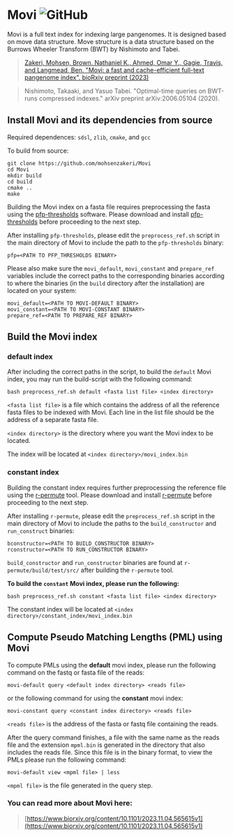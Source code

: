 # Movi ![GitHub](https://img.shields.io/github/license/mohsenzakeri/movi?color=green)

Movi is a full text index for indexing large pangenomes. It is designed based on move data structure. Move structure is a data structure based on the Burrows Wheeler Transform (BWT) by Nishimoto and Tabei.

>[Zakeri, Mohsen, Brown, Nathaniel K., Ahmed, Omar Y., Gagie, Travis, and Langmead, Ben. "Movi: a fast and cache-efficient full-text pangenome index". bioRxiv preprint (2023)](https://www.biorxiv.org/content/10.1101/2023.11.04.565615v1)

>Nishimoto, Takaaki, and Yasuo Tabei. "Optimal-time queries on BWT-runs compressed indexes." arXiv preprint arXiv:2006.05104 (2020).

## Install Movi and its dependencies from source


Required dependences: `sdsl`, `zlib`, `cmake`, and `gcc`

To build from source:
```
git clone https://github.com/mohsenzakeri/Movi
cd Movi
mkdir build
cd build
cmake ..
make
```

Building the Movi index on a fasta file requires preprocessing the fasta using the [pfp-thresholds](https://github.com/maxrossi91/pfp-thresholds) software. 
Please download and install [pfp-thresholds](https://github.com/maxrossi91/pfp-thresholds) before proceeding to the next step.

After installing `pfp-thresholds`, please edit the `preprocess_ref.sh` script in the main directory of Movi to include the path to the `pfp-thresholds` binary:
```
pfp=<PATH TO PFP_THRESHOLDS BINARY>
```

Please also make sure the `movi_default`, `movi_constant` and `prepare_ref` variables include the correct paths to the corresponding binaries according to where the binaries (in the `build` directory after the installation) are located on your system:
```
movi_default=<PATH TO MOVI-DEFAULT BINARY>
movi_constant=<PATH TO MOVI-CONSTANT BINARY>
prepare_ref=<PATH TO PREPARE_REF BINARY>
```

## Build the Movi index

### default index
After including the correct paths in the script, to build the `default` Movi index, you may run the build-script with the following command:
```
bash preprocess_ref.sh default <fasta list file> <index directory>
```
`<fasta list file>` is a file which contains the address of all the reference fasta files to be indexed with Movi. Each line in the list file should be the address of a separate fasta file.

`<index directory>` is the directory where you want the Movi index to be located.

The index will be located at `<index directory>/movi_index.bin`

### constant index
Building the constant index requires further preprocessing the reference file using the [r-permute](https://github.com/drnatebrown/r-permute) tool. 
Please download and install [r-permute](https://github.com/drnatebrown/r-permute) before proceeding to the next step.

After installing `r-permute`, please edit the `preprocess_ref.sh` script in the main directory of Movi to include the paths to the `build_constructor` and `run_construct` binaries:
```
bconstructor=<PATH TO BUILD_CONSTRUCTOR BINARY>
rconstructor=<PATH TO RUN_CONSTRUCTOR BINARY>
```
`build_constructor` and `run_constructor` binaries are found at `r-permute/build/test/src/` after building the `r-permute` tool.

**To build the `constant` Movi index, please run the following:**
```
bash preprocess_ref.sh constant <fasta list file> <index directory>
```
The constant index will be located at `<index directory>/constant_index/movi_index.bin`

## Compute Pseudo Matching Lengths (PML) using Movi

To compute PMLs using the **default** movi index, please run the following command on the fastq or fasta file of the reads:
```
movi-default query <default index directory> <reads file>
```
or the following command for using the **constant** movi index:
```
movi-constant query <constant index directory> <reads file>
```

`<reads file>` is the address of the fasta or fastq file containing the reads.

After the query command finishes, a file with the same name as the reads file and the extension `mpml.bin` is generated in the directory that also includes the reads file.
Since this file is in the binary format, to view the PMLs please run the following command:
```
movi-default view <mpml file> | less
```
`<mpml file>` is the file generated in the query step.


### You can read more about Movi here:
> [https://www.biorxiv.org/content/10.1101/2023.11.04.565615v1](https://www.biorxiv.org/content/10.1101/2023.11.04.565615v1)


